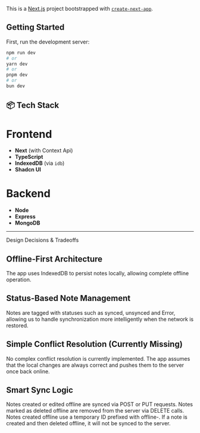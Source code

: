 This is a [Next.js](https://nextjs.org) project bootstrapped with [`create-next-app`](https://nextjs.org/docs/app/api-reference/cli/create-next-app).

## Getting Started

First, run the development server:

```bash
npm run dev
# or
yarn dev
# or
pnpm dev
# or
bun dev
```





## 📦 Tech Stack


# Frontend

- **Next** (with Context Api)
- **TypeScript**
- **IndexedDB** (via `idb`)
- **Shadcn UI**

# Backend

- **Node**
- **Express**
- **MongoDB**

---


Design Decisions & Tradeoffs

## Offline-First Architecture

The app uses IndexedDB to persist notes locally, allowing complete offline operation. 

## Status-Based Note Management
Notes are tagged with statuses such as synced, unsynced and Error, allowing us to handle synchronization more intelligently when the network is restored.

## Simple Conflict Resolution (Currently Missing)

No complex conflict resolution is currently implemented. The app assumes that the local changes are always correct and pushes them to the server once back online.

## Smart Sync Logic
Notes created or edited offline are synced via POST or PUT requests.
Notes marked as deleted offline are removed from the server via DELETE calls.
Notes created offline use a temporary ID prefixed with offline-.
If a note is created and then deleted offline, it will not be synced to the server.


